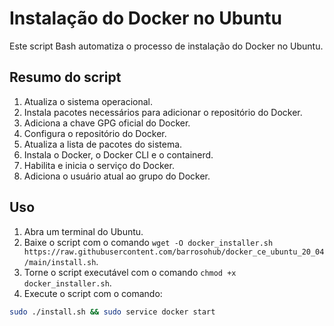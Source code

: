 # Instalação do Docker no Ubuntu

Este script Bash automatiza o processo de instalação do Docker no Ubuntu.

## Resumo do script

1. Atualiza o sistema operacional.
2. Instala pacotes necessários para adicionar o repositório do Docker.
3. Adiciona a chave GPG oficial do Docker.
4. Configura o repositório do Docker.
5. Atualiza a lista de pacotes do sistema.
6. Instala o Docker, o Docker CLI e o containerd.
7. Habilita e inicia o serviço do Docker.
8. Adiciona o usuário atual ao grupo do Docker.

## Uso

1. Abra um terminal do Ubuntu.
2. Baixe o script com o comando `wget -O docker_installer.sh https://raw.githubusercontent.com/barrosohub/docker_ce_ubuntu_20_04/main/install.sh`.
3. Torne o script executável com o comando `chmod +x docker_installer.sh`.
4. Execute o script com o comando:

```bash
sudo ./install.sh && sudo service docker start